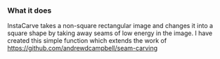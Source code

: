 ### What it does
InstaCarve takes a non-square rectangular image and changes it into a square shape by taking away seams of low energy in the image. 
I have created this simple function which extends the work of https://github.com/andrewdcampbell/seam-carving


